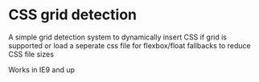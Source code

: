 # CSS grid detection
A simple grid detection system to dynamically insert CSS if grid is supported or load a seperate css file for flexbox/float fallbacks to reduce CSS file sizes

Works in IE9 and up